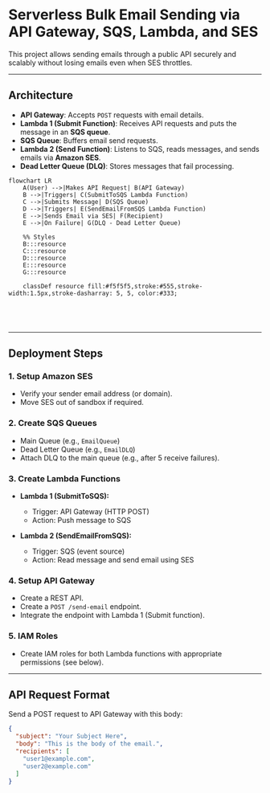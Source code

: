 # Serverless Bulk Email Sending via API Gateway, SQS, Lambda, and SES

This project allows sending emails through a public API securely and scalably without losing emails even when SES throttles.

---

## Architecture

- **API Gateway**: Accepts `POST` requests with email details.
- **Lambda 1 (Submit Function)**: Receives API requests and puts the message in an **SQS queue**.
- **SQS Queue**: Buffers email send requests.
- **Lambda 2 (Send Function)**: Listens to SQS, reads messages, and sends emails via **Amazon SES**.
- **Dead Letter Queue (DLQ)**: Stores messages that fail processing.

```mermaid
flowchart LR
    A(User) -->|Makes API Request| B(API Gateway)
    B -->|Triggers| C(SubmitToSQS Lambda Function)
    C -->|Submits Message| D(SQS Queue)
    D -->|Triggers| E(SendEmailFromSQS Lambda Function)
    E -->|Sends Email via SES| F(Recipient)
    E -->|On Failure| G(DLQ - Dead Letter Queue)

    %% Styles
    B:::resource
    C:::resource
    D:::resource
    E:::resource
    G:::resource

    classDef resource fill:#f5f5f5,stroke:#555,stroke-width:1.5px,stroke-dasharray: 5, 5, color:#333;





```


---

## Deployment Steps

### 1. Setup Amazon SES
- Verify your sender email address (or domain).
- Move SES out of sandbox if required.

### 2. Create SQS Queues
- Main Queue (e.g., `EmailQueue`)
- Dead Letter Queue (e.g., `EmailDLQ`)
- Attach DLQ to the main queue (e.g., after 5 receive failures).

### 3. Create Lambda Functions

- **Lambda 1 (SubmitToSQS):**
  - Trigger: API Gateway (HTTP POST)
  - Action: Push message to SQS

- **Lambda 2 (SendEmailFromSQS):**
  - Trigger: SQS (event source)
  - Action: Read message and send email using SES

### 4. Setup API Gateway
- Create a REST API.
- Create a `POST /send-email` endpoint.
- Integrate the endpoint with Lambda 1 (Submit function).

### 5. IAM Roles
- Create IAM roles for both Lambda functions with appropriate permissions (see below).

---

## API Request Format

Send a POST request to API Gateway with this body:

```json
{
  "subject": "Your Subject Here",
  "body": "This is the body of the email.",
  "recipients": [
    "user1@example.com",
    "user2@example.com"
  ]
}

